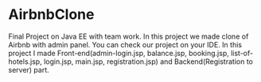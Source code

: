 # AirbnbClone
Final Project on Java EE with team work. In this project we made clone of Airbnb with admin panel. You can check our project on your IDE. In this project I made Front-end(admin-login.jsp, balance.jsp, booking.jsp, list-of-hotels.jsp, login.jsp, main.jsp, registration.jsp) and Backend(Registration to server) part. 
